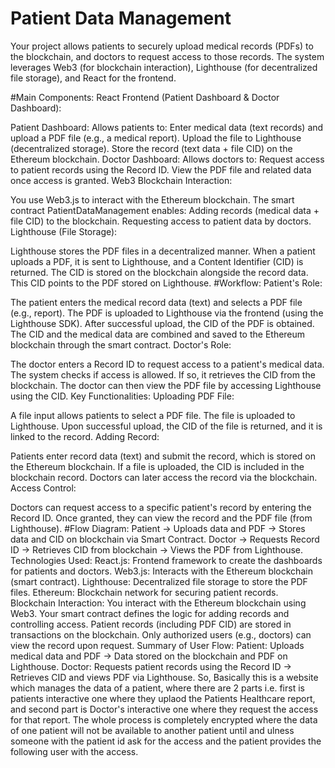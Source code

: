 # Patient Data Management 
Your project allows patients to securely upload medical records (PDFs) to the blockchain, and doctors to request access to those records. The system leverages Web3 (for blockchain interaction), Lighthouse (for decentralized file storage), and React for the frontend.

#Main Components:
React Frontend (Patient Dashboard & Doctor Dashboard):

Patient Dashboard: Allows patients to:
Enter medical data (text records) and upload a PDF file (e.g., a medical report).
Upload the file to Lighthouse (decentralized storage).
Store the record (text data + file CID) on the Ethereum blockchain.
Doctor Dashboard: Allows doctors to:
Request access to patient records using the Record ID.
View the PDF file and related data once access is granted.
Web3 Blockchain Interaction:

You use Web3.js to interact with the Ethereum blockchain.
The smart contract PatientDataManagement enables:
Adding records (medical data + file CID) to the blockchain.
Requesting access to patient data by doctors.
Lighthouse (File Storage):

Lighthouse stores the PDF files in a decentralized manner.
When a patient uploads a PDF, it is sent to Lighthouse, and a Content Identifier (CID) is returned.
The CID is stored on the blockchain alongside the record data. This CID points to the PDF stored on Lighthouse.
#Workflow:
Patient's Role:

The patient enters the medical record data (text) and selects a PDF file (e.g., report).
The PDF is uploaded to Lighthouse via the frontend (using the Lighthouse SDK).
After successful upload, the CID of the PDF is obtained.
The CID and the medical data are combined and saved to the Ethereum blockchain through the smart contract.
Doctor's Role:

The doctor enters a Record ID to request access to a patient's medical data.
The system checks if access is allowed. If so, it retrieves the CID from the blockchain.
The doctor can then view the PDF file by accessing Lighthouse using the CID.
Key Functionalities:
Uploading PDF File:

A file input allows patients to select a PDF file.
The file is uploaded to Lighthouse.
Upon successful upload, the CID of the file is returned, and it is linked to the record.
Adding Record:

Patients enter record data (text) and submit the record, which is stored on the Ethereum blockchain.
If a file is uploaded, the CID is included in the blockchain record.
Doctors can later access the record via the blockchain.
Access Control:

Doctors can request access to a specific patient's record by entering the Record ID.
Once granted, they can view the record and the PDF file (from Lighthouse).
#Flow Diagram:
Patient → Uploads data and PDF → Stores data and CID on blockchain via Smart Contract.
Doctor → Requests Record ID → Retrieves CID from blockchain → Views the PDF from Lighthouse.
Technologies Used:
React.js: Frontend framework to create the dashboards for patients and doctors.
Web3.js: Interacts with the Ethereum blockchain (smart contract).
Lighthouse: Decentralized file storage to store the PDF files.
Ethereum: Blockchain network for securing patient records.
Blockchain Interaction:
You interact with the Ethereum blockchain using Web3.
Your smart contract defines the logic for adding records and controlling access.
Patient records (including PDF CID) are stored in transactions on the blockchain.
Only authorized users (e.g., doctors) can view the record upon request.
Summary of User Flow:
Patient: Uploads medical data and PDF → Data stored on the blockchain and PDF on Lighthouse.
Doctor: Requests patient records using the Record ID → Retrieves CID and views PDF via Lighthouse.
So, Basically this is a website which manages the data of a patient, where there are 2 parts i.e. first is patients interactive one where they uplaod the Patients Healthcare report, and second part is Doctor's interactive one where they request the access for that report. 
The whole process is completely encrypted where the data of one patient will not be available to another patient until and ulness someone with the patient id ask for the access and the patient provides the following user with the access. 

